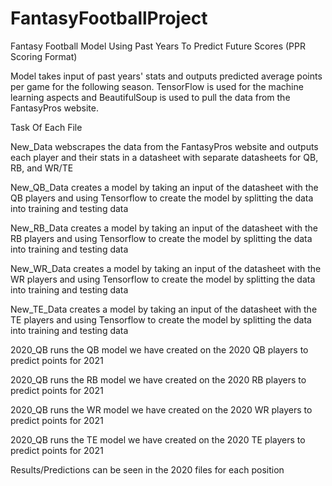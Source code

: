 # FantasyFootballProject

Fantasy Football Model Using Past Years To Predict Future Scores (PPR Scoring Format)

Model takes input of past years' stats and outputs predicted average points per game for the following season. TensorFlow is used for the machine learning aspects and BeautifulSoup is used to pull the data from the FantasyPros website.

Task Of Each File

New_Data webscrapes the data from the FantasyPros website and outputs each player and their stats in a datasheet with separate datasheets for QB, RB, and WR/TE

New_QB_Data creates a model by taking an input of the datasheet with the QB players and using Tensorflow to create the model by splitting the data into training and testing data

New_RB_Data creates a model by taking an input of the datasheet with the RB players and using Tensorflow to create the model by splitting the data into training and testing data

New_WR_Data creates a model by taking an input of the datasheet with the WR players and using Tensorflow to create the model by splitting the data into training and testing data

New_TE_Data creates a model by taking an input of the datasheet with the TE players and using Tensorflow to create the model by splitting the data into training and testing data

2020_QB runs the QB model we have created on the 2020 QB players to predict points for 2021

2020_QB runs the RB model we have created on the 2020 RB players to predict points for 2021

2020_QB runs the WR model we have created on the 2020 WR players to predict points for 2021

2020_QB runs the TE model we have created on the 2020 TE players to predict points for 2021

Results/Predictions can be seen in the 2020 files for each position

